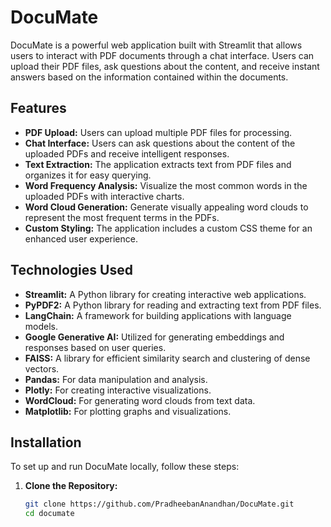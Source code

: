 # DocuMate

DocuMate is a powerful web application built with Streamlit that allows users to interact with PDF documents through a chat interface. Users can upload their PDF files, ask questions about the content, and receive instant answers based on the information contained within the documents.

## Features

- **PDF Upload:** Users can upload multiple PDF files for processing.
- **Chat Interface:** Users can ask questions about the content of the uploaded PDFs and receive intelligent responses.
- **Text Extraction:** The application extracts text from PDF files and organizes it for easy querying.
- **Word Frequency Analysis:** Visualize the most common words in the uploaded PDFs with interactive charts.
- **Word Cloud Generation:** Generate visually appealing word clouds to represent the most frequent terms in the PDFs.
- **Custom Styling:** The application includes a custom CSS theme for an enhanced user experience.

## Technologies Used

- **Streamlit:** A Python library for creating interactive web applications.
- **PyPDF2:** A Python library for reading and extracting text from PDF files.
- **LangChain:** A framework for building applications with language models.
- **Google Generative AI:** Utilized for generating embeddings and responses based on user queries.
- **FAISS:** A library for efficient similarity search and clustering of dense vectors.
- **Pandas:** For data manipulation and analysis.
- **Plotly:** For creating interactive visualizations.
- **WordCloud:** For generating word clouds from text data.
- **Matplotlib:** For plotting graphs and visualizations.

## Installation

To set up and run DocuMate locally, follow these steps:

1. **Clone the Repository:**

   ```bash
   git clone https://github.com/PradheebanAnandhan/DocuMate.git
   cd documate
